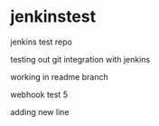# jenkinstest
jenkins test repo

testing out git integration with jenkins

working in readme branch

webhook test 5

adding new line
